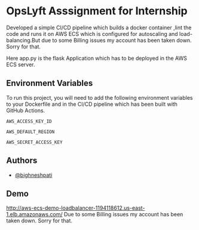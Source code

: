 
# OpsLyft Asssignment for Internship

Developed a simple CI/CD pipeline which builds a docker container ,lint the code and runs it on AWS ECS which is configured for autoscaling and load-balancing.But due to some Billing issues my account has been taken down. Sorry for that.

Here app.py is the flask Application which has to be deployed in the AWS ECS server.

## Environment Variables

To run this project, you will need to add the following environment variables to your Dockerfile
and in the CI/CD pipeline which has been built with GitHub Actions.

`AWS_ACCESS_KEY_ID`

`AWS_DEFAULT_REGION`

`AWS_SECRET_ACCESS_KEY`


## Authors

- [@bighneshpati](https://www.github.com/bighneshpati)


## Demo



http://aws-ecs-demo-loadbalancer-1194118612.us-east-1.elb.amazonaws.com/ Due to some Billing issues my account has been taken down. Sorry for that.
